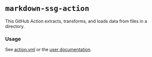 # `markdown-ssg-action`

This GitHub Action extracts, transforms, and loads data from files in a directory.

### Usage

See [action.yml](action.yml) or the [user documentation](https://paradicms.org/docs/reference/github-actions#directory-etl-action).